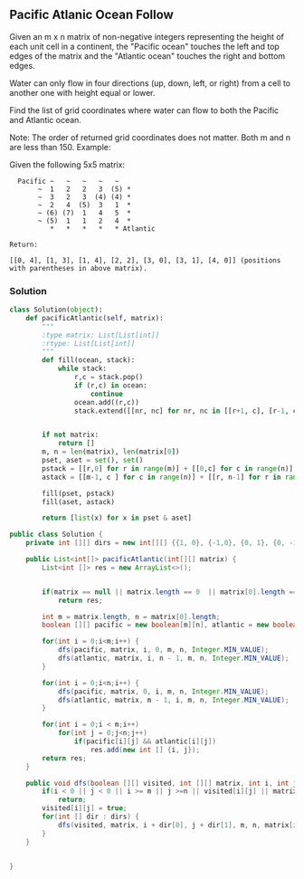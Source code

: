 ## Pacific Atlanic Ocean Follow


Given an m x n matrix of non-negative integers representing the height of each unit cell in a continent, the "Pacific ocean" touches the left and top edges of the matrix and the "Atlantic ocean" touches the right and bottom edges.

Water can only flow in four directions (up, down, left, or right) from a cell to another one with height equal or lower.

Find the list of grid coordinates where water can flow to both the Pacific and Atlantic ocean.

Note:
The order of returned grid coordinates does not matter.
Both m and n are less than 150.
Example:

Given the following 5x5 matrix:
```
  Pacific ~   ~   ~   ~   ~
       ~  1   2   2   3  (5) *
       ~  3   2   3  (4) (4) *
       ~  2   4  (5)  3   1  *
       ~ (6) (7)  1   4   5  *
       ~ (5)  1   1   2   4  *
          *   *   *   *   * Atlantic

Return:

[[0, 4], [1, 3], [1, 4], [2, 2], [3, 0], [3, 1], [4, 0]] (positions with parentheses in above matrix).
```

### Solution

```python
class Solution(object):
    def pacificAtlantic(self, matrix):
        """
        :type matrix: List[List[int]]
        :rtype: List[List[int]]
        """
        def fill(ocean, stack):
            while stack:
                r,c = stack.pop()
                if (r,c) in ocean:
                    continue
                ocean.add((r,c))
                stack.extend([[nr, nc] for nr, nc in [[r+1, c], [r-1, c], [r, c + 1], [r, c-1]] if 0 <= nr < m and 0 <= nc < n and matrix[r][c] <= matrix[nr][nc]])


        if not matrix:
            return []
        m, n = len(matrix), len(matrix[0])
        pset, aset = set(), set()
        pstack = [[r,0] for r in range(m)] + [[0,c] for c in range(n)]
        astack = [[m-1, c ] for c in range(n)] + [[r, n-1] for r in range(m)]

        fill(pset, pstack)
        fill(aset, astack)

        return [list(x) for x in pset & aset]

```

```java
public class Solution {
    private int [][] dirs = new int[][] {{1, 0}, {-1,0}, {0, 1}, {0, -1}};

    public List<int[]> pacificAtlantic(int[][] matrix) {
        List<int []> res = new ArrayList<>();


        if(matrix == null || matrix.length == 0  || matrix[0].length == 0)
            return res;

        int m = matrix.length, n = matrix[0].length;
        boolean [][] pacific = new boolean[m][n], atlantic = new boolean[m][n];

        for(int i = 0;i<m;i++) {
            dfs(pacific, matrix, i, 0, m, n, Integer.MIN_VALUE);
            dfs(atlantic, matrix, i, n - 1, m, n, Integer.MIN_VALUE);
        }

        for(int i = 0;i<n;i++) {
            dfs(pacific, matrix, 0, i, m, n, Integer.MIN_VALUE);
            dfs(atlantic, matrix, m - 1, i, m, n, Integer.MIN_VALUE);
        }

        for(int i = 0;i < m;i++)
            for(int j = 0;j<n;j++)
                if(pacific[i][j] && atlantic[i][j])
                    res.add(new int [] {i, j});
        return res;
    }

    public void dfs(boolean [][] visited, int [][] matrix, int i, int j, int m, int n, int height) {
        if(i < 0 || j < 0 || i >= m || j >=n || visited[i][j] || matrix[i][j] < height)
            return;
        visited[i][j] = true;
        for(int [] dir : dirs) {
            dfs(visited, matrix, i + dir[0], j + dir[1], m, n, matrix[i][j]);
        }
    }


}
```
